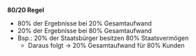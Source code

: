 **80/20 Regel**
- 80% der Ergebnisse bei 20% Gesamtaufwand
- 20% der Ergebnisse bei 80% Gesamtaufwand
- Bsp.: 20% der Staatsbürger besitzen 80% Staatsvermögen
	- Daraus folgt -> 20% Gesamtaufwand für 80% Kunden
